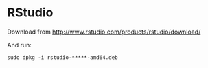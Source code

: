 RStudio
=======

Download from 
<http://www.rstudio.com/products/rstudio/download/>

And run: 

    sudo dpkg -i rstudio-*****-amd64.deb 
